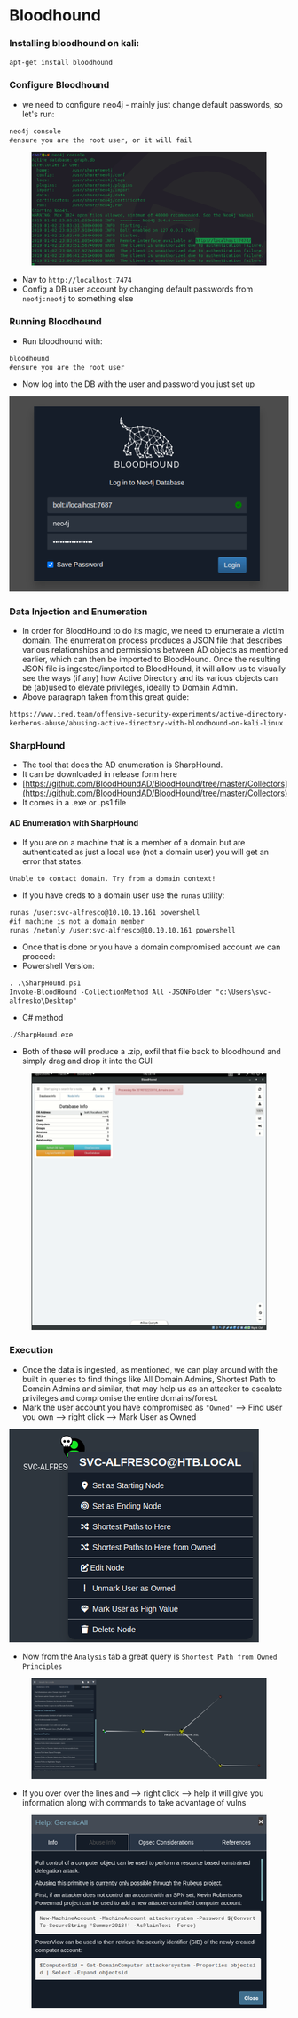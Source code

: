 # Bloodhound

### Installing bloodhound on kali:

```
apt-get install bloodhound
```

### Configure Bloodhound

* we need to configure neo4j - mainly just change default passwords, so let's run:

```
neo4j console
#ensure you are the root user, or it will fail
```

<figure><img src="../.gitbook/assets/image (2) (2).png" alt=""><figcaption></figcaption></figure>

* Nav to `http://localhost:7474`&#x20;
* Config a DB user account by changing default passwords from `neo4j:neo4j` to something else

### Running Bloodhound

* Run bloodhound with:

```
bloodhound
#ensure you are the root user
```

* Now log into the DB with the user and password you just set up&#x20;

![](<../.gitbook/assets/image (3) (1).png>)

### Data Injection and Enumeration

* In order for BloodHound to do its magic, we need to enumerate a victim domain. The enumeration process produces a JSON file that describes various relationships and permissions between AD objects as mentioned earlier, which can then be imported to BloodHound. Once the resulting JSON file is ingested/imported to BloodHound, it will allow us to visually see the ways (if any) how Active Directory and its various objects can be (ab)used to elevate privileges, ideally to Domain Admin.
* Above paragraph taken from this great guide:

```
https://www.ired.team/offensive-security-experiments/active-directory-kerberos-abuse/abusing-active-directory-with-bloodhound-on-kali-linux
```

### SharpHound

* The tool that does the AD enumeration is SharpHound.
* It can be downloaded in release form here
* [https://github.com/BloodHoundAD/BloodHound/tree/master/Collectors](https://github.com/BloodHoundAD/BloodHound/tree/master/Collectors)
* It comes in a .exe or .ps1 file

#### AD Enumeration with SharpHound

* If you are on a machine that is a member of a domain but are authenticated as just a local use (not a domain user) you will get an error that states:

```
Unable to contact domain. Try from a domain context!
```

* If you have creds to a domain user use the `runas` utility:

```
runas /user:svc-alfresco@10.10.10.161 powershell
#if machine is not a domain member 
runas /netonly /user:svc-alfresco@10.10.10.161 powershell
```

* Once that is done or you have a domain compromised account we can proceed:
* Powershell Version:

```
. .\SharpHound.ps1
Invoke-BloodHound -CollectionMethod All -JSONFolder "c:\Users\svc-alfresko\Desktop"
```

* C# method

```
./SharpHound.exe
```

* Both of these will produce a .zip, exfil that file back to bloodhound and simply drag and drop it into the GUI

<figure><img src="../.gitbook/assets/image (2) (1) (1).png" alt=""><figcaption></figcaption></figure>

### Execution

* Once the data is ingested, as mentioned, we can play around with the built in queries to find things like All Domain Admins, Shortest Path to Domain Admins and similar, that may help us as an attacker to escalate privileges and compromise the entire domains/forest.
* Mark the user account you have compromised as `"Owned"`  --> Find user you own --> right click --> Mark User as Owned

![](<../.gitbook/assets/image (5).png>)

* Now from the `Analysis` tab a great query is `Shortest Path from Owned Principles`

<figure><img src="../.gitbook/assets/image (3).png" alt=""><figcaption></figcaption></figure>

* If you over over the lines and --> right click --> help it will give you information along with commands to take advantage of vulns

<figure><img src="../.gitbook/assets/image (4).png" alt=""><figcaption></figcaption></figure>

